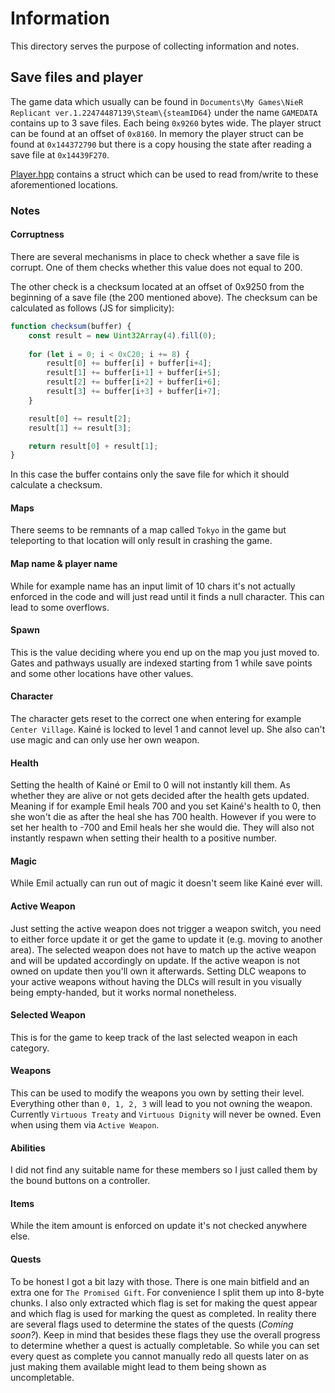 # Information

This directory serves the purpose of collecting information and notes.

## Save files and player

The game data which usually can be found in `Documents\My Games\NieR Replicant ver.1.22474487139\Steam\{steamID64}` under the name `GAMEDATA` contains up to 3 save files.
Each being `0x9260` bytes wide. The player struct can be found at an offset of `0x8160`. In memory the player struct can be found at `0x144372790` but there is a copy housing the state after reading a save file at `0x14439F270`.

[Player.hpp](Player.hpp) contains a struct which can be used to read from/write to these aforementioned locations.

### Notes

#### Corruptness

There are several mechanisms in place to check whether a save file is corrupt.
One of them checks whether this value does not equal to 200.

The other check is a checksum located at an offset of 0x9250 from the beginning of a save file (the 200 mentioned above).
The checksum can be calculated as follows (JS for simplicity):

```js
function checksum(buffer) {
    const result = new Uint32Array(4).fill(0);
    
    for (let i = 0; i < 0xC20; i += 8) {
        result[0] += buffer[i] + buffer[i+4];
        result[1] += buffer[i+1] + buffer[i+5];
        result[2] += buffer[i+2] + buffer[i+6];
        result[3] += buffer[i+3] + buffer[i+7];
    }

    result[0] += result[2];
    result[1] += result[3];

    return result[0] + result[1];
}
```

In this case the buffer contains only the save file for which it should calculate a checksum.

#### Maps

There seems to be remnants of a map called `Tokyo` in the game but teleporting to that location will only result in crashing the game.

#### Map name & player name

While for example name has an input limit of 10 chars it's not actually enforced in the code and will just read until it finds a null character. This can lead to some overflows.

#### Spawn

This is the value deciding where you end up on the map you just moved to. Gates and pathways usually are indexed starting from 1 while save points and some other locations have other values.

#### Character

The character gets reset to the correct one when entering for example `Center Village`.
Kainé is locked to level 1 and cannot level up. She also can't use magic and can only use her own weapon.

#### Health

Setting the health of Kainé or Emil to 0 will not instantly kill them. As whether they are alive or not gets decided after the health gets updated.
Meaning if for example Emil heals 700 and you set Kainé's health to 0, then she won't die as after the heal she has 700 health.
However if you were to set her health to -700 and Emil heals her she would die.
They will also not instantly respawn when setting their health to a positive number.

#### Magic

While Emil actually can run out of magic it doesn't seem like Kainé ever will.

#### Active Weapon

Just setting the active weapon does not trigger a weapon switch, you need to either force update it or get the game to update it (e.g. moving to another area).
The selected weapon does not have to match up the active weapon and will be updated accordingly on update.
If the active weapon is not owned on update then you'll own it afterwards.
Setting DLC weapons to your active weapons without having the DLCs will result in you visually being empty-handed, but it works normal nonetheless.

#### Selected Weapon

This is for the game to keep track of the last selected weapon in each category.

#### Weapons

This can be used to modify the weapons you own by setting their level. Everything other than `0, 1, 2, 3` will lead to you not owning the weapon.
Currently `Virtuous Treaty` and `Virtuous Dignity` will never be owned. Even when using them via `Active Weapon`.

#### Abilities

I did not find any suitable name for these members so I just called them by the bound buttons on a controller.

#### Items

While the item amount is enforced on update it's not checked anywhere else.

#### Quests

To be honest I got a bit lazy with those.
There is one main bitfield and an extra one for `The Promised Gift`.
For convenience I split them up into 8-byte chunks. I also only extracted which flag is set for making the quest appear and which flag is used for marking the quest as completed. In reality there are several flags used to determine the states of the quests (_Coming soon?_). Keep in mind that besides these flags they use the overall progress to determine whether a quest is actually completable. So while you can set every quest as complete you cannot manually redo all quests later on as just making them available might lead to them being shown as uncompletable.